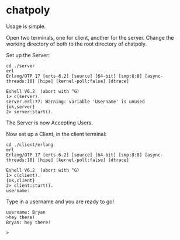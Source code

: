 # chatpoly

Usage is simple.

Open two terminals, one for client, another for the server. Change the working directory of both to the root directory of chatpoly.

Set up the Server:
    
    cd ./server
    erl
    Erlang/OTP 17 [erts-6.2] [source] [64-bit] [smp:8:8] [async-threads:10] [hipe] [kernel-poll:false] [dtrace]
    
    Eshell V6.2  (abort with ^G)
    1> c(server).
    server.erl:77: Warning: variable 'Username' is unused
    {ok,server}
    2> server:start().

The Server is now Accepting Users.

Now set up a Client, in the client terminal:

    cd ./client/erlang
    erl
    Erlang/OTP 17 [erts-6.2] [source] [64-bit] [smp:8:8] [async-threads:10] [hipe] [kernel-poll:false] [dtrace]
    
    Eshell V6.2  (abort with ^G)
    1> c(client).
    {ok,client}
    2> client:start().
    username:

Type in a username and you are ready to go!

    username: Bryan
    >hey there!
    Bryan: hey there!
    
    >



